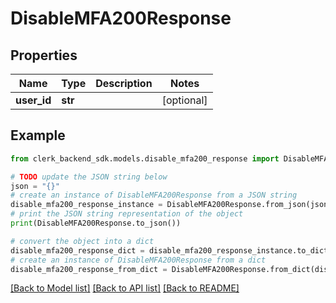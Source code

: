 # DisableMFA200Response


## Properties

Name | Type | Description | Notes
------------ | ------------- | ------------- | -------------
**user_id** | **str** |  | [optional] 

## Example

```python
from clerk_backend_sdk.models.disable_mfa200_response import DisableMFA200Response

# TODO update the JSON string below
json = "{}"
# create an instance of DisableMFA200Response from a JSON string
disable_mfa200_response_instance = DisableMFA200Response.from_json(json)
# print the JSON string representation of the object
print(DisableMFA200Response.to_json())

# convert the object into a dict
disable_mfa200_response_dict = disable_mfa200_response_instance.to_dict()
# create an instance of DisableMFA200Response from a dict
disable_mfa200_response_from_dict = DisableMFA200Response.from_dict(disable_mfa200_response_dict)
```
[[Back to Model list]](../README.md#documentation-for-models) [[Back to API list]](../README.md#documentation-for-api-endpoints) [[Back to README]](../README.md)


